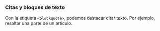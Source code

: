 ### Citas y bloques de texto
Con la etiqueta `<blockquote>`, podemos destacar citar texto. Por ejemplo, resaltar una parte de un artículo.
